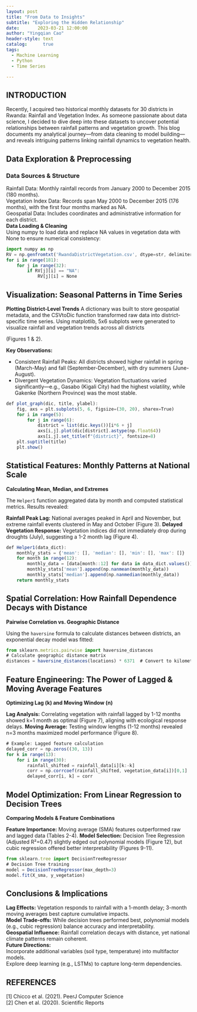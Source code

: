 ```yaml
---
layout: post
title: "From Data to Insights"
subtitle: "Exploring the Hidden Relationship"
date:       2023-03-21 12:00:00
author: "Yingqian Cao"
header-style: text
catalog:      true
tags:
  - Machine Learning
  - Python
  - Time Series

---
```


## INTRODUCTION
Recently, I acquired two historical monthly datasets for 30 districts in Rwanda: 
Rainfall and Vegetation Index. As someone passionate about data science, I decided to dive 
deep into these datasets to uncover potential relationships between rainfall patterns and 
vegetation growth. This blog documents my analytical journey—from data cleaning to model 
building—and reveals intriguing patterns linking rainfall dynamics to vegetation health.

## Data Exploration & Preprocessing
### Data Sources & Structure
Rainfall Data: Monthly rainfall records from January 2000 to December 2015 (180 months).  
Vegetation Index Data: Records span May 2000 to December 2015 (176 months), 
with the first four months marked as NA.  
Geospatial Data: Includes coordinates and administrative information for each district.  
**Data Loading & Cleaning**  
Using numpy to load data and replace NA values in vegetation data with None to ensure numerical consistency:
```ts
import numpy as np
RV = np.genfromtxt('RwandaDistrictVegetation.csv', dtype=str, delimiter=',', encoding='utf-8-sig')
for i in range(181):
    for j in range(32):
        if RV[j][i] == "NA":
            RV[j][i] = None
```
## Visualization: Seasonal Patterns in Time Series
**Plotting District-Level Trends**
A dictionary was built to store geospatial metadata, and the CSVtoDic function transformed 
raw data into district-specific time series. Using matplotlib, 5x6 subplots were generated 
to visualize rainfall and vegetation trends across all districts 



(Figures 1 & 2).


**Key Observations:**
- Consistent Rainfall Peaks: All districts showed higher rainfall in spring (March-May) and fall (September-December), with dry summers (June-August).
- Divergent Vegetation Dynamics: Vegetation fluctuations varied significantly—e.g., Gasabo (Kigali City) had the highest volatility, while Gakenke (Northern Province) was the most stable.
```ts
def plot_graph(dic, title, ylabel):
    fig, axs = plt.subplots(5, 6, figsize=(30, 20), sharex=True)
    for i in range(5):
        for j in range(6):
            district = list(dic.keys())[i*6 + j]
            axs[i,j].plot(dic[district].astype(np.float64))
            axs[i,j].set_title(f"{district}", fontsize=8)
    plt.suptitle(title)
    plt.show()
```
## Statistical Features: Monthly Patterns at National Scale
**Calculating Mean, Median, and Extremes**

The `Helper1` function aggregated data by month and computed statistical metrics. 
Results revealed:

**Rainfall Peak Lag:** National averages peaked in April and November, 
but extreme rainfall events clustered in May and October (Figure 3).
**Delayed Vegetation Response:** Vegetation indices did not immediately drop during droughts (July),
suggesting a 1-2 month lag (Figure 4).
```ts
def Helper1(data_dict):
    monthly_stats = {'mean': [], 'median': [], 'min': [], 'max': []}
    for month in range(12):
        monthly_data = [data[month::12] for data in data_dict.values()]
        monthly_stats['mean'].append(np.nanmean(monthly_data))
        monthly_stats['median'].append(np.nanmedian(monthly_data))
    return monthly_stats
```

## Spatial Correlation: How Rainfall Dependence Decays with Distance

**Pairwise Correlation vs. Geographic Distance**

Using the `haversine` formula to calculate distances between districts, 
an exponential decay model was fitted:
```ts
from sklearn.metrics.pairwise import haversine_distances
# Calculate geographic distance matrix
distances = haversine_distances(locations) * 6371  # Convert to kilometers
```

## Feature Engineering: The Power of Lagged & Moving Average Features

**Optimizing Lag (k) and Moving Window (n)**

**Lag Analysis:** Correlating vegetation with rainfall lagged by 1-12 months showed k=1 month as optimal (Figure 7), aligning with ecological response delays.
**Moving Average:** Testing window lengths (1-12 months) revealed n=3 months maximized model performance (Figure 8).
```ts
# Example: Lagged feature calculation
delayed_corr = np.zeros((30, 13))
for k in range(13):
    for i in range(30):
        rainfall_shifted = rainfall_data[i][k:-k]
        corr = np.corrcoef(rainfall_shifted, vegetation_data[i])[0,1]
        delayed_corr[i, k] = corr
```
## Model Optimization: From Linear Regression to Decision Trees

**Comparing Models & Feature Combinations**

**Feature Importance:** Moving average (SMA) features outperformed raw and lagged data
(Tables 2-4).
**Model Selection:** Decision Tree Regression (Adjusted R²=0.47) slightly edged 
out polynomial models (Figure 12), but cubic regression offered better interpretability 
(Figures 9-11).
```ts
from sklearn.tree import DecisionTreeRegressor
# Decision Tree training
model = DecisionTreeRegressor(max_depth=3)
model.fit(X_sma, y_vegetation)
```
## Conclusions & Implications
**Lag Effects:** Vegetation responds to rainfall with a 1-month delay; 3-month moving averages best capture cumulative impacts.  
**Model Trade-offs:** While decision trees performed best, polynomial models (e.g., cubic regression) balance accuracy and interpretability.  
**Geospatial Influence:** Rainfall correlation decays with distance, yet national climate patterns remain coherent.  
**Future Directions:**  
Incorporate additional variables (soil type, temperature) into multifactor models.  
Explore deep learning (e.g., LSTMs) to capture long-term dependencies.




## REFERENCES
[1] Chicco et al. (2021). PeerJ Computer Science  
[2] Chen et al. (2020). Scientific Reports
